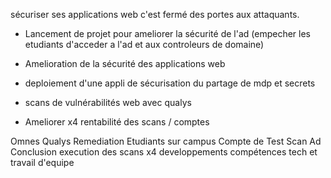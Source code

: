  
sécuriser ses applications web c'est fermé des portes aux attaquants.

- Lancement de projet pour ameliorer la sécurité de l'ad (empecher les etudiants d'acceder a l'ad et aux controleurs de domaine)

 - Amelioration de la sécurité des applications web

- deploiement d'une appli de sécurisation du partage de mdp et secrets
- scans de vulnérabilités web avec qualys
-  Ameliorer x4 rentabilité des scans / comptes

Omnes 
Qualys
Remediation
Etudiants sur campus
Compte de Test
Scan Ad 
Conclusion execution des scans x4 developpements compétences tech et travail d'equipe

